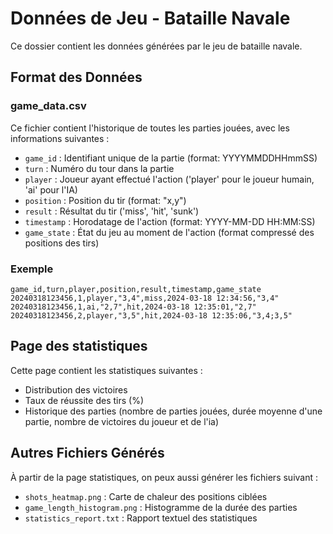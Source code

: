 # Données de Jeu - Bataille Navale

Ce dossier contient les données générées par le jeu de bataille navale.

## Format des Données

### game_data.csv

Ce fichier contient l'historique de toutes les parties jouées, avec les informations suivantes :

- `game_id` : Identifiant unique de la partie (format: YYYYMMDDHHmmSS)
- `turn` : Numéro du tour dans la partie
- `player` : Joueur ayant effectué l'action ('player' pour le joueur humain, 'ai' pour l'IA)
- `position` : Position du tir (format: "x,y")
- `result` : Résultat du tir ('miss', 'hit', 'sunk')
- `timestamp` : Horodatage de l'action (format: YYYY-MM-DD HH:MM:SS)
- `game_state` : État du jeu au moment de l'action (format compressé des positions des tirs)

### Exemple

```
game_id,turn,player,position,result,timestamp,game_state
20240318123456,1,player,"3,4",miss,2024-03-18 12:34:56,"3,4"
20240318123456,1,ai,"2,7",hit,2024-03-18 12:35:01,"2,7"
20240318123456,2,player,"3,5",hit,2024-03-18 12:35:06,"3,4;3,5"
```

## Page des statistiques

Cette page contient les statistiques suivantes :

- Distribution des victoires
- Taux de réussite des tirs (%)
- Historique des parties (nombre de parties jouées, durée moyenne d'une partie, nombre de victoires du joueur et de l'ia)

## Autres Fichiers Générés

À partir de la page statistiques, on peux aussi générer les fichiers suivant :

- `shots_heatmap.png` : Carte de chaleur des positions ciblées
- `game_length_histogram.png` : Histogramme de la durée des parties
- `statistics_report.txt` : Rapport textuel des statistiques
